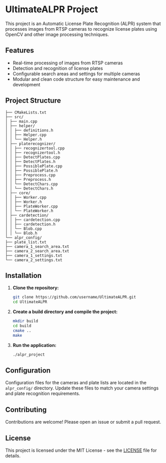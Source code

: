 # UltimateALPR Project

This project is an Automatic License Plate Recognition (ALPR) system that processes images from RTSP cameras to recognize license plates using OpenCV and other image processing techniques.

## Features

- Real-time processing of images from RTSP cameras
- Detection and recognition of license plates
- Configurable search areas and settings for multiple cameras
- Modular and clean code structure for easy maintenance and development

## Project Structure

```alpr_project/
├── CMakeLists.txt
├── src/
│ ├── main.cpp
│ ├── helper/
│ │ ├── definitions.h
│ │ ├── Helper.cpp
│ │ └── Helper.h
│ ├── platerecognizer/
│ │ ├── recognizertool.cpp
│ │ ├── recognizertool.h
│ │ ├── DetectPlates.cpp
│ │ ├── DetectPlates.h
│ │ ├── PossiblePlate.cpp
│ │ ├── PossiblePlate.h
│ │ ├── Preprocess.cpp
│ │ ├── Preprocess.h
│ │ └── DetectChars.cpp
│ │ └── DetectChars.h
│ ├── core/
│ │ ├── Worker.cpp
│ │ ├── Worker.h
│ │ ├── PlateWorker.cpp
│ │ └── PlateWorker.h
│ ├── cardetection/
│ │ ├── cardetection.cpp
│ │ ├── cardetection.h
│ │ └── Blob.cpp
│ │ └── Blob.h
└── alpr_config/
├── plate_list.txt
├── camera_1_search_area.txt
├── camera_2_search_area.txt
├── camera_1_settings.txt
└── camera_2_settings.txt
```


## Installation

1. **Clone the repository:**
    ```sh
    git clone https://github.com/username/UltimateALPR.git
    cd UltimateALPR
    ```

2. **Create a build directory and compile the project:**
    ```sh
    mkdir build
    cd build
    cmake ..
    make
    ```

3. **Run the application:**
    ```sh
    ./alpr_project
    ```

## Configuration

Configuration files for the cameras and plate lists are located in the `alpr_config/` directory. Update these files to match your camera settings and plate recognition requirements.

## Contributing

Contributions are welcome! Please open an issue or submit a pull request.

## License

This project is licensed under the MIT License - see the [LICENSE](LICENSE) file for details.
